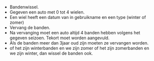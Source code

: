 

 * Bandenwissel.
 * Gegeven een auto met 0 tot 4 wielen.
 * Een wiel heeft een datum van in gebruikname en een type (winter of zomer)
 * Vervang de banden.
 * Na vervanging moet een auto altijd 4 banden hebben volgens het gegeven seizoen. Tekort moet worden aangevuld.
 * Als de banden meer dan 3jaar oud zijn moeten ze vervangen worden.
 * of het zijn winterbanden en we zijn zomer of het zijn zomerbanden en we zijn winter, dan wissel de banden ook.
